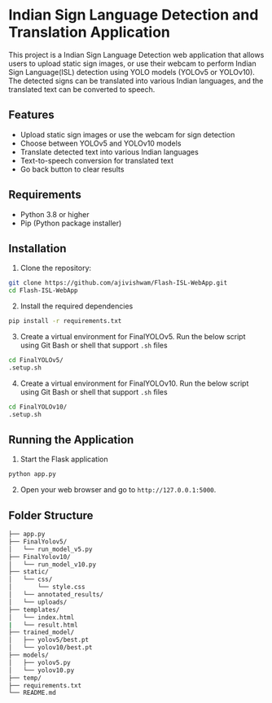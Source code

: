 # Indian Sign Language Detection and Translation Application

This project is a Indian Sign Language Detection web application that allows users to upload static sign images, or use their webcam to perform Indian Sign Language(ISL) detection using YOLO models (YOLOv5 or YOLOv10). The detected signs can be translated into various Indian languages, and the translated text can be converted to speech.

## Features

- Upload static sign images or use the webcam for sign detection
- Choose between YOLOv5 and YOLOv10 models
- Translate detected text into various Indian languages
- Text-to-speech conversion for translated text
- Go back button to clear results

## Requirements

- Python 3.8 or higher
- Pip (Python package installer)

## Installation

1. Clone the repository:

```sh
git clone https://github.com/ajivishwam/Flash-ISL-WebApp.git
cd Flash-ISL-WebApp
```
2. Install the required dependencies
```sh
pip install -r requirements.txt
```
3. Create a virtual environment for FinalYOLOv5. 
Run the below script using Git Bash or shell that support `.sh` files
```sh
cd FinalYOLOv5/
.setup.sh
```
4. Create a virtual environment for FinalYOLOv10. 
Run the below script using Git Bash or shell that support `.sh` files
```sh
cd FinalYOLOv10/
.setup.sh
```

## Running the Application

1. Start the Flask application
```sh
python app.py
```
2. Open your web browser and go to `http://127.0.0.1:5000`.

## Folder Structure
```sh
├── app.py
├── FinalYolov5/               
│   └── run_model_v5.py 
├── FinalYolov10/               
│   └── run_model_v10.py             
├── static/               
│   └── css/ 
│       └── style.css
│   └── annotated_results/ 
│   └── uploads/          
├── templates/            
│   └── index.html 
|   └── result.html       
├── trained_model/        
│   ├── yolov5/best.pt    
│   └── yolov10/best.pt   
├── models/               
│   ├── yolov5.py        
│   └── yolov10.py        
├── temp/                 
├── requirements.txt      
└── README.md  

```
